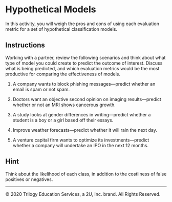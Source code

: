 # Hypothetical Models

In this activity, you will weigh the pros and cons of using each evaluation metric for a set of hypothetical classification models.

## Instructions

Working with a partner, review the following scenarios and think about what type of model you could create to predict the outcome of interest. Discuss what is being predicted, and which evaluation metrics would be the most productive for comparing the effectiveness of models.

1. A company wants to block phishing messages—predict whether an email is spam or not spam.

2. Doctors want an objective second opinion on imaging results—predict whether or not an MRI shows cancerous growth.

3. A study looks at gender differences in writing—predict whether a student is a boy or a girl based off their essays.

4. Improve weather forecasts—predict whether it will rain the next day.

5. A venture capital firm wants to optimize its investments—predict whether a company will undertake an IPO in the next 12 months.

## Hint

Think about the likelihood of each class, in addition to the costliness of false positives or negatives.

---

© 2020 Trilogy Education Services, a 2U, Inc. brand. All Rights Reserved.
